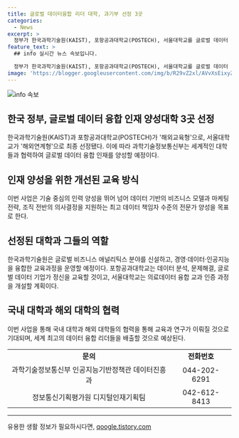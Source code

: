 ```yaml
---
title: 글로벌 데이터융합 리더 대학, 과기부 선정 3곳
categories:
  - News
excerpt: >
  정부가 한국과학기술원(KAIST), 포항공과대학교(POSTECH), 서울대학교를 글로벌 데이터 융합 인재 양성 대학으로 선정했다. 세계적인 대학들과의 협력을 통해 데이터 기반의 글로벌 협력과 비즈니스 혁신을 주도할 인재를 양성하는데 중점을 두고 있으며, 총 3곳의 대학이 최종 선정되었다. 선정된 대학들은 국내 학생들을 대상으로 해외 교육과 글로벌 프로젝트를 포함한 데이터 융합 분야 석사학위 과정을 운영할 예정이며, 이를 통해 글로벌 데이터 융합 리더들을 양성하고자 한다. 관련 문의는 과학기술정보통신부 인공지능기반정책관 데이터진흥과와 정보통신기획평가원 디지털인재기획팀으로 할 수 있다. (자료출처=정책브리핑 www.korea.kr)
feature_text: >
  ## info 실시간 뉴스 속보입니다.

  정부가 한국과학기술원(KAIST), 포항공과대학교(POSTECH), 서울대학교를 글로벌 데이터 융합 인재 양성 대학으로 선정했다. 세계적인 대학들과의 협력을 통해 데이터 기반의 글로벌 협력과 비즈니스 혁신을 주도할 인재를 양성하는데 중점을 두고 있으며, 총 3곳의 대학이 최종 선정되었다. 선정된 대학들은 국내 학생들을 대상으로 해외 교육과 글로벌 프로젝트를 포함한 데이터 융합 분야 석사학위 과정을 운영할 예정이며, 이를 통해 글로벌 데이터 융합 리더들을 양성하고자 한다. 관련 문의는 과학기술정보통신부 인공지능기반정책관 데이터진흥과와 정보통신기획평가원 디지털인재기획팀으로 할 수 있다. (자료출처=정책브리핑 www.korea.kr)
image: 'https://blogger.googleusercontent.com/img/b/R29vZ2xl/AVvXsEixyZcFfHzMRdzZMjFBmAUKJYCLCGyLL1o632UiGVXcaFdKo_bkvkuCioo0uUKlGfBVcT3P84aROyZIXSBEx3Aw5nCQ3pTgDom1WDC4m8eifvWiAmWEEVb4x6G_l8C0QH225ldMjyaFvpxGEBGNO37VmDTDMHGhJPq73UglMfDca1-0aw/s1600/blogspot.png'
---
```


<p><img src="https://blogger.googleusercontent.com/img/b/R29vZ2xl/AVvXsEixyZcFfHzMRdzZMjFBmAUKJYCLCGyLL1o632UiGVXcaFdKo_bkvkuCioo0uUKlGfBVcT3P84aROyZIXSBEx3Aw5nCQ3pTgDom1WDC4m8eifvWiAmWEEVb4x6G_l8C0QH225ldMjyaFvpxGEBGNO37VmDTDMHGhJPq73UglMfDca1-0aw/s1600/blogspot.png" alt="info 속보" /></p>

<h2 data-ke-size="size26">한국 정부, 글로벌 데이터 융합 인재 양성대학 3곳 선정</h2>

<p data-ke-size="size16">한국과학기술원(KAIST)과 포항공과대학교(POSTECH)가 '해외교육형'으로, 서울대학교가 '해외연계형'으로 최종 선정됐다. 이에 따라 과학기술정보통신부는 세계적인 대학들과 협력하여 글로벌 데이터 융합 인재를 양성할 예정이다.</p>

<h2 data-ke-size="size24">인재 양성을 위한 개선된 교육 방식</h2>

<p data-ke-size="size16">이번 사업은 기술 중심의 인력 양성을 뛰어 넘어 데이터 기반의 비즈니스 모델과 마케팅 전략, 조직 전반의 의사결정을 지원하는 최고 데이터 책임자 수준의 전문가 양성을 목표로 한다. </p>

<h2 data-ke-size="size24">선정된 대학과 그들의 역할</h2>

<p data-ke-size="size16">한국과학기술원은 글로벌 비즈니스 애널리틱스 분야를 신설하고, 경영·데이터·인공지능을 융합한 교육과정을 운영할 예정이다. 포항공과대학교는 데이터 분석, 문제해결, 글로벌 데이터 기업가 정신을 교육할 것이고, 서울대학교는 의료데이터 융합 교과 인증 과정을 개설할 계획이다. </p>

<h2 data-ke-size="size24">국내 대학과 해외 대학의 협력</h2>

<p data-ke-size="size16">이번 사업을 통해 국내 대학과 해외 대학들의 협력을 통해 교육과 연구가 이뤄질 것으로 기대되며, 세계 최고의 데이터 융합 리더들을 배출할 것으로 예상된다.</p>

<table>
    <tbody>
        <tr>
            <td style="text-align: center; height: 17px;"><b>문의</b></td>
            <td style="text-align: center; height: 17px;"><b>전화번호</b></td>
        </tr>
        <tr>
            <td style="text-align: center; height: 17px;">과학기술정보통신부 인공지능기반정책관 데이터진흥과</td>
            <td style="text-align: center; height: 17px;">044-202-6291</td>
        </tr>
        <tr>
            <td style="text-align: center; height: 17px;">정보통신기획평가원 디지털인재기획팀</td>
            <td style="text-align: center; height: 17px;">042-612-8413</td>
        </tr>
    </tbody>
</table>

<p><hr></p>
유용한 생활 정보가 필요하시다면, <a href="https://qoogle.tistory.com" rel="dofollow">qoogle.tistory.com</a>


